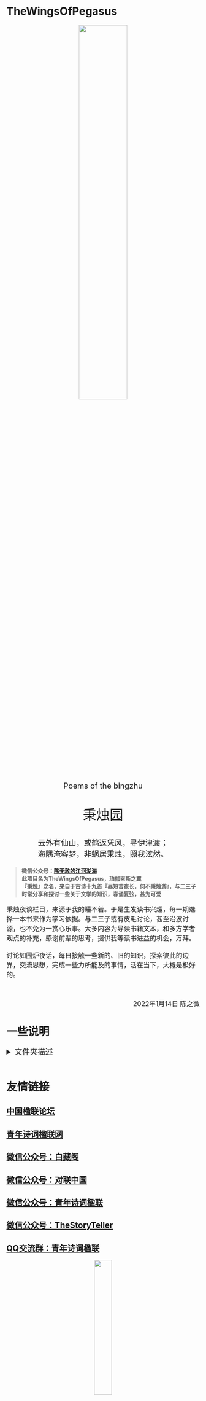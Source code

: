 # TheWingsOfPegasus



<div align=center><img src="https://s3.bmp.ovh/imgs/2022/10/27/b52a9aeb1f4b4b5a.png" width="50%"/>
<p align=center style="font-size:20px;">Poems of the bingzhu<p/>
<p align=center style="font-size:35px;">秉烛园<p/>
</div>
<p align=center style="font-size:20px;">
云外有仙山，或鹤返凭风，寻伊津渡；
<br>
海隅淹客梦，非蜗居秉烛，照我泫然。</p>

>**微信公众号：[陈无敌的江河湖海](https://mp.weixin.qq.com/s/kZgdLDwLLRAyfuvssTv_2w)**  
>**此项目名为TheWingsOfPegasus，珀伽索斯之翼**  
>**『秉烛』之名，来自于古诗十九首『昼短苦夜长，何不秉烛游』，与二三子时常分享和探讨一些关于文学的知识，春诵夏弦，甚为可爱**


<p style="font-size:17px;">
秉烛夜谈栏目，来源于我的睡不着。于是生发读书兴趣，每一期选择一本书来作为学习依据。与二三子或有皮毛讨论，甚至沿波讨源，也不免为一赏心乐事。大多内容为导读书籍文本，和多方学者观点的补充，感谢前辈的思考，提供我等读书进益的机会，万拜。
<br>
<br>
讨论如围炉夜话，每日接触一些新的、旧的知识，探索彼此的边界，交流思想，完成一些力所能及的事情，活在当下，大概是极好的。
</p>
<br>
<p align=right style="font-size:17px;">2022年1月14日 陈之微<p/>


# 一些说明

<details>
<summary style="font-size:20px;">文件夹描述</summary>


#### 文件夹描述

| 文件夹          | 描述          |
|-------------|-------------|
| 01秉烛夜谈          | 陈之微发布在微信公众号的文章记录 |
| 02秉烛园诗稿          | 授权发布在秉烛园的诗稿文章 |
| 03联集精选          | 授权发布的古今人联稿 |
| 04诗集精选          | 授权发布的古今人诗集 |
| 05词集精选          | 授权发布的古今人词集 |
| 06诗词理论          | 授权发布的古今人文学理论或资料 |
| 07诗词格律教学          | 授权发布的古今人诗词格律相关内容 |
| 08十三经          | 繁体竖版十三经PDF资料 |


注：

1、由于github的空间限制，因此把大文件放在了百度云存放，有兴趣的同志可以保留
>链接：https://pan.baidu.com/s/1dGIB-j-YjfhcuMVqEArYAg?pwd=yyds 

>提取码：`yyds`



</details>

<br>

# 友情链接
## [中国楹联论坛](https://www.duilianer.com/forum.php)
## [青年诗词楹联网](https://v2.nonebot.dev/store)
## [微信公众号：白藏阁](https://mp.weixin.qq.com/s/h3675XEzBqEmpFRX0OPX-w)
## [微信公众号：对联中国](https://mp.weixin.qq.com/s/S82OZ_MF57sPTBdu65z_8g)
## [微信公众号：青年诗词楹联](https://mp.weixin.qq.com/s/5j201WBNmBNgOFOe7D2N6A)
## [微信公众号：TheStoryTeller](https://mp.weixin.qq.com/s/FtTNiEDW-b6GFcvhun2XSg)
## [QQ交流群：青年诗词楹联](https://jq.qq.com/?_wv=1027&k=JhfA062H)

<div align=center><img src="https://s3.bmp.ovh/imgs/2022/10/27/a489db07a08de6b7.jpg" width="30%"/>
</div>





